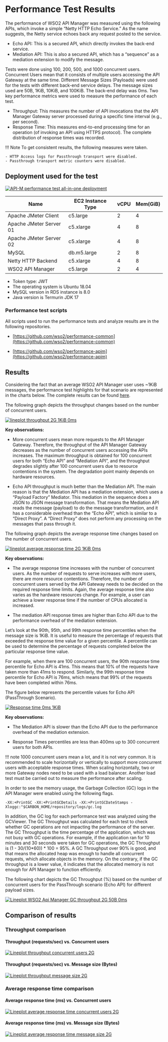 # Performance Test Results

The performance of WSO2 API Manager was measured using the following APIs, which invoke a simple “Netty HTTP Echo Service.” As the name suggests, the Netty service echoes back any request posted to the service.

- Echo API: This is a secured API, which directly invokes the back-end service.
- Mediation API: This is also a secured API, which has a “sequence” as a mediation extension to modify the message.

Tests were done using 100, 200, 500, and 1000 concurrent users. Concurrent Users mean that it consists of multiple users accessing the API Gateway at the same time. Different Message Sizes (Payloads) were used for the tests with different back-end service delays. The message sizes used are 50B, 1KiB, 10KiB, and 100KiB. The back-end delay was 0ms.
Two key performance metrics were used to measure the performance of each test. 

- Throughput: This measures the number of API invocations that the API Manager Gateway server processed during a specific time interval (e.g., per second). 
- Response Time: This measures end-to-end processing time for an operation (of invoking an API using HTTPS protocol). The complete distribution of response times was recorded.


!!! Note 
    To get consistent results, the following measures were taken. 

    - HTTP Access logs for Passthrough transport were disabled.
    - Passthrough transport metric counters were disabled.

## Deployment used for the test

[![API-M performance test all-in-one deployment]({{base_path}}/assets/img/setup-and-install/performance-test-results/apim_performance_test_all_in_one_deployment.png)]({{base_path}}/assets/img/setup-and-install/performance-test-results/apim_performance_test_all_in_one_deployment.png)

<table>
<thead>
  <tr>
    <th>Name</th>
    <th>EC2 Instance Type</th>
    <th>vCPU</th>
    <th>Mem(GiB)</th>
  </tr>
</thead>
<tbody>
  <tr>
    <td>Apache JMeter Client</td>
    <td>c5.large</td>
    <td>2</td>
    <td>4</td>
  </tr>
  <tr>
    <td>Apache JMeter Server 01</td>
    <td>c5.xlarge</td>
    <td>4</td>
    <td>8</td>
  </tr>
  <tr>
    <td>Apache JMeter Server 02</td>
    <td>c5.xlarge</td>
    <td>4</td>
    <td>8</td>
  </tr>
  <tr>
    <td>MySQL</td>
    <td>db.m5.large</td>
    <td>2</td>
    <td>8</td>
  </tr>
  <tr>
    <td>Netty HTTP Backend</td>
    <td>c5.xlarge</td>
    <td>4</td>
    <td>8</td>
  </tr>
  <tr>
    <td>WSO2 API Manager</td>
    <td>c5.large</td>
    <td>2</td>
    <td>4</td>
  </tr>
</tbody>
</table>

- Token type: JWT
- The operating system is Ubuntu 18.04
- MySQL version in RDS instance is 8.0
- Java version is Termurin JDK 17

### Performance test scripts

All scripts used to run the performance tests and analyze results are in the following repositories.

- [https://github.com/wso2/performance-common](https://github.com/wso2/performance-common)

- [https://github.com/wso2/performance-apim](https://github.com/wso2/performance-apim)

## Results

Considering the fact that an average WSO2 API Manager user uses ~1KiB messages, the performance test highlights for that scenario are represented in the charts below. The complete results can be found [here](https://github.com/wso2/performance-apim/blob/performance-test-496-2025-03-19_16-37-39/performance/benchmarks/summary.md).

The following graph depicts the throughput changes based on the number of concurrent users.

[![lineplot throughput 2G 1KiB 0ms]({{base_path}}/assets/img/setup-and-install/performance-test-results/lineplot-throughput-2g-1kib-0ms.png)]({{base_path}}/assets/img/setup-and-install/performance-test-results/lineplot-throughput-2g-1kib-0ms.png)

**Key observations:**

- More concurrent users mean more requests to the API Manager Gateway. Therefore, the throughput of the API Manager Gateway decreases as the number of concurrent users accessing the APIs increases. The maximum throughput is obtained for 100 concurrent users for both “Echo API” and “Mediation API”, and the throughput degrades slightly after 100 concurrent users due to resource contentions in the system. The degradation point mainly depends on hardware resources.

- Echo API throughput is much better than the Mediation API. The main reason is that the Mediation API has a mediation extension, which uses a “Payload Factory” Mediator. This mediation in the sequence does a JSON to JSON message transformation. That means the Mediation API reads the message (payload) to do the message transformation, and it has a considerable overhead than the “Echo API”, which is similar to a “Direct Proxy”. A “Direct Proxy” does not perform any processing on the messages that pass through it.

The following graph depicts the average response time changes based on the number of concurrent users.

[![lineplot average response time 2G 1KiB 0ms]({{base_path}}/assets/img/setup-and-install/performance-test-results/lineplot-average-response-time-2g-1kib-0ms.png)]({{base_path}}/assets/img/setup-and-install/performance-test-results/lineplot-average-response-time-2g-1kib-0ms.png)

**Key observations:**

- The average response time increases with the number of concurrent users. As the number of requests to serve increases with more users, there are more resource contentions. Therefore, the number of concurrent users served by the API Gateway needs to be decided on the required response time limits. Again, the average response time also varies as the hardware resources change. For example, a user can achieve a lower response time if the number of CPUs allocated is increased.

- The mediation API response times are higher than Echo API due to the performance overhead of the mediation extension.


Let’s look at the 90th, 95th, and 99th response time percentiles when the message size is 1KiB. It is useful to measure the percentage of requests that exceeded the response time value for a given percentile. A percentile can be used to determine the percentage of requests completed below the particular response time value.

For example, when there are 100 concurrent users, the 90th response time percentile for Echo API is 41ms. This means that 10% of the requests have taken more than 41ms to respond. Similarly, the 99th response time percentile for Echo API is 76ms, which means that 99% of the requests have been completed within 76ms.

The figure below represents the percentile values for Echo API (PassThrough Scenario).

[![Response time 0ms 1KiB]({{base_path}}/assets/img/setup-and-install/performance-test-results/response_time_summary_1KiB_0ms.png)]({{base_path}}/assets/img/setup-and-install/performance-test-results/response_time_summary_1KiB_0ms.png)

**Key observations:**

- The Mediation API is slower than the Echo API due to the performance overhead of the mediation extension.

- Response Times percentiles are less than 400ms up to 300 concurrent users for both APIs.

!!! note
    1000 concurrent users mean a lot, and it is not very common. It is recommended to scale horizontally or vertically to support more concurrent users with acceptable response times. When scaling horizontally, two or more Gateway nodes need to be used with a load balancer. Another load test must be carried out to measure the performance after scaling.

In order to see the memory usage, the Garbage Collection (GC) logs in the API Manager were enabled using the following flags.

```
-XX:+PrintGC -XX:+PrintGCDetails -XX:+PrintGCDateStamps -Xloggc:"$CARBON_HOME/repository/logs/gc.log
```

In addition, the GC log for each performance test was analyzed using the GCViewer.
The GC Throughput was calculated for each test to check whether GC operations are not impacting the performance of the server. The GC Throughput is the time percentage of the application, which was not busy with GC operations. For example, if the application ran for 10 minutes and 30 seconds were taken for GC operations, the GC Throughput is (1 - 30/(10*60)) * 100 = 95%. A GC Throughput over 90% is good, and that means the allocated heap was enough to handle all concurrent requests, which allocate objects in the memory. On the contrary, if the GC throughput is a lower value, it indicates that the allocated memory is not enough for API Manager to function efficiently.

The following chart depicts the GC Throughput (%) based on the number of concurrent users for the PassThrough scenario (Echo API) for different payload sizes.

[![Lineplot WSO2 Api Manager GC throughput 2G 50B 0ms]({{base_path}}/assets/img/setup-and-install/performance-test-results/gc_0ms.png)]({{base_path}}/assets/img/setup-and-install/performance-test-results/gc_0ms.png)

## Comparison of results

### Throughput comparison

#### Throughput (requests/sec) vs. Concurrent users

[![Lineplot throughput concurrent users 2G]({{base_path}}/assets/img/setup-and-install/performance-test-results/lmplot-throughput-concurrent-users-2g.png)]({{base_path}}/assets/img/setup-and-install/performance-test-results/lmplot-throughput-concurrent-users-2g.png)

#### Throughput (requests/sec) vs. Message size (Bytes)

[![Lineplot throughput message size 2G]({{base_path}}/assets/img/setup-and-install/performance-test-results/lmplot-throughput-message-size-2g.png)]({{base_path}}/assets/img/setup-and-install/performance-test-results/lmplot-throughput-message-size-2g.png)

### Average response time comparison

#### Average response time (ms) vs. Concurrent users

[![Lineplot average response time concurrent users 2G]({{base_path}}/assets/img/setup-and-install/performance-test-results/lmplot-average-response-time-concurrent-users-2g.png)]({{base_path}}/assets/img/setup-and-install/performance-test-results/lmplot-average-response-time-concurrent-users-2g.png)

#### Average response time (ms) vs. Message size (Bytes)

[![Lineplot average response time message size 2G]({{base_path}}/assets/img/setup-and-install/performance-test-results/lmplot-average-response-time-message-size-2g.png)]({{base_path}}/assets/img/setup-and-install/performance-test-results/lmplot-average-response-time-message-size-2g.png)
